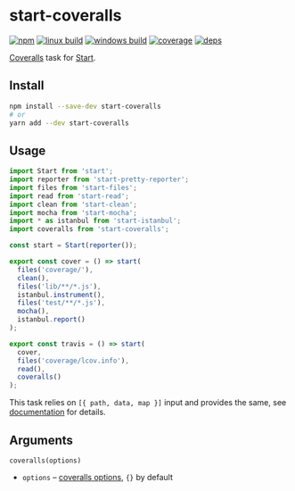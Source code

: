 # start-coveralls

[![npm](https://img.shields.io/npm/v/start-coveralls.svg?style=flat-square)](https://www.npmjs.com/package/start-coveralls)
[![linux build](https://img.shields.io/travis/start-runner/coveralls/master.svg?label=linux&style=flat-square)](https://travis-ci.org/start-runner/coveralls)
[![windows build](https://img.shields.io/appveyor/ci/start-runner/coveralls/master.svg?label=windows&style=flat-square)](https://ci.appveyor.com/project/start-runner/coveralls)
[![coverage](https://img.shields.io/codecov/c/github/start-runner/coveralls/master.svg?style=flat-square)](https://codecov.io/github/start-runner/coveralls)
[![deps](https://img.shields.io/gemnasium/start-runner/coveralls.svg?style=flat-square)](https://gemnasium.com/start-runner/coveralls)

[Coveralls](https://coveralls.io/) task for [Start](https://github.com/start-runner/start).

## Install

```sh
npm install --save-dev start-coveralls
# or
yarn add --dev start-coveralls
```

## Usage

```js
import Start from 'start';
import reporter from 'start-pretty-reporter';
import files from 'start-files';
import read from 'start-read';
import clean from 'start-clean';
import mocha from 'start-mocha';
import * as istanbul from 'start-istanbul';
import coveralls from 'start-coveralls';

const start = Start(reporter());

export const cover = () => start(
  files('coverage/'),
  clean(),
  files('lib/**/*.js'),
  istanbul.instrument(),
  files('test/**/*.js'),
  mocha(),
  istanbul.report()
);

export const travis = () => start(
  cover,
  files('coverage/lcov.info'),
  read(),
  coveralls()
);
```

This task relies on `[{ path, data, map }]` input and provides the same, see [documentation](https://github.com/start-runner/start#readme) for details.

## Arguments

`coveralls(options)`

* `options` – [coveralls options](https://github.com/nickmerwin/node-coveralls/blob/master/lib/convertLcovToCoveralls.js), `{}` by default
